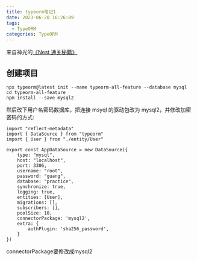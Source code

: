 ```yaml
---
title: typeorm笔记1
date: 2023-06-20 16:26:09
tags:
  - TypeORM
categories: TypeORM
---
```


来自神光的[《Nest 通关秘籍》](https://juejin.cn/book/7226988578700525605)

<!-- more -->

## 创建项目

```
npx typeorm@latest init --name typeorm-all-feature --database mysql
cd typeorm-all-feature
npm install --save mysql2
```

然后改下用户名密码数据库，把连接 msyql 的驱动包改为 mysql2，并修改加密密码的方式:

```
import "reflect-metadata"
import { DataSource } from "typeorm"
import { User } from "./entity/User"

export const AppDataSource = new DataSource({
    type: "mysql",
    host: "localhost",
    port: 3306,
    username: "root",
    password: "guang",
    database: "practice",
    synchronize: true,
    logging: true,
    entities: [User],
    migrations: [],
    subscribers: [],
    poolSize: 10,
    connectorPackage: 'mysql2',
    extra: {
        authPlugin: 'sha256_password',
    }
})
```

connectorPackage要修改成mysql2

